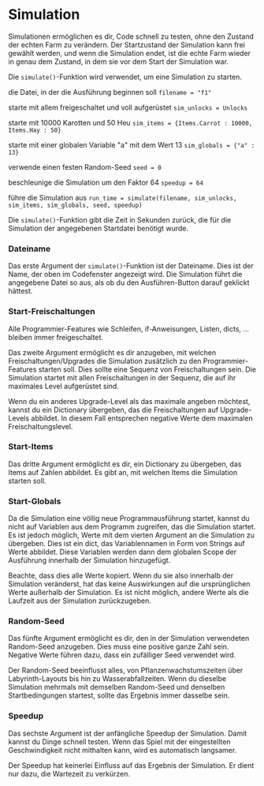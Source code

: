 # Simulation

Simulationen ermöglichen es dir, Code schnell zu testen, ohne den Zustand der echten Farm zu verändern.
Der Startzustand der Simulation kann frei gewählt werden, und wenn die Simulation endet, ist die echte Farm wieder in genau dem Zustand, in dem sie vor dem Start der Simulation war.

Die `simulate()`-Funktion wird verwendet, um eine Simulation zu starten.

die Datei, in der die Ausführung beginnen soll
`filename = "f1"`

starte mit allem freigeschaltet und voll aufgerüstet
`sim_unlocks = Unlocks`

starte mit 10000 Karotten und 50 Heu
`sim_items = {Items.Carrot : 10000, Items.Hay : 50}`

starte mit einer globalen Variable "a" mit dem Wert 13
`sim_globals = {"a" : 13}`

verwende einen festen Random-Seed
`seed = 0`

beschleunige die Simulation um den Faktor 64
`speedup = 64`

führe die Simulation aus
`run_time = simulate(filename, sim_unlocks, sim_items, sim_globals, seed, speedup)`

Die `simulate()`-Funktion gibt die Zeit in Sekunden zurück, die für die Simulation der angegebenen Startdatei benötigt wurde.

### Dateiname
Das erste Argument der `simulate()`-Funktion ist der Dateiname. Dies ist der Name, der oben im Codefenster angezeigt wird. Die Simulation führt die angegebene Datei so aus, als ob du den Ausführen-Button darauf geklickt hättest.

### Start-Freischaltungen
Alle Programmier-Features wie Schleifen, if-Anweisungen, Listen, dicts, ... bleiben immer freigeschaltet.

Das zweite Argument ermöglicht es dir anzugeben, mit welchen Freischaltungen/Upgrades die Simulation zusätzlich zu den Programmier-Features starten soll. Dies sollte eine Sequenz von Freischaltungen sein. Die Simulation startet mit allen Freischaltungen in der Sequenz, die auf ihr maximales Level aufgerüstet sind.

Wenn du ein anderes Upgrade-Level als das maximale angeben möchtest, kannst du ein Dictionary übergeben, das die Freischaltungen auf Upgrade-Levels abbildet. In diesem Fall entsprechen negative Werte dem maximalen Freischaltungslevel.

### Start-Items
Das dritte Argument ermöglicht es dir, ein Dictionary zu übergeben, das Items auf Zahlen abbildet. Es gibt an, mit welchen Items die Simulation starten soll.

### Start-Globals
Da die Simulation eine völlig neue Programmausführung startet, kannst du nicht auf Variablen aus dem Programm zugreifen, das die Simulation startet.
Es ist jedoch möglich, Werte mit dem vierten Argument an die Simulation zu übergeben. Dies ist ein dict, das Variablennamen in Form von Strings auf Werte abbildet. Diese Variablen werden dann dem globalen Scope der Ausführung innerhalb der Simulation hinzugefügt.

Beachte, dass dies alle Werte kopiert. Wenn du sie also innerhalb der Simulation veränderst, hat das keine Auswirkungen auf die ursprünglichen Werte außerhalb der Simulation. Es ist nicht möglich, andere Werte als die Laufzeit aus der Simulation zurückzugeben.

### Random-Seed
Das fünfte Argument ermöglicht es dir, den in der Simulation verwendeten Random-Seed anzugeben. Dies muss eine positive ganze Zahl sein. Negative Werte führen dazu, dass ein zufälliger Seed verwendet wird.

Der Random-Seed beeinflusst alles, von Pflanzenwachstumszeiten über Labyrinth-Layouts bis hin zu Wasserabfallzeiten. Wenn du dieselbe Simulation mehrmals mit demselben Random-Seed und denselben Startbedingungen startest, sollte das Ergebnis immer dasselbe sein.

### Speedup
Das sechste Argument ist der anfängliche Speedup der Simulation. Damit kannst du Dinge schnell testen. Wenn das Spiel mit der eingestellten Geschwindigkeit nicht mithalten kann, wird es automatisch langsamer.

Der Speedup hat keinerlei Einfluss auf das Ergebnis der Simulation. Er dient nur dazu, die Wartezeit zu verkürzen.